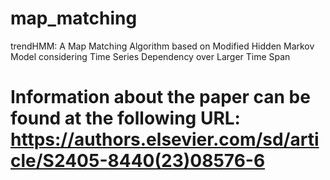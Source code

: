 # map_matching
trendHMM: A Map Matching Algorithm based on Modified Hidden Markov Model considering Time Series Dependency over Larger Time Span

# Information about the paper can be found at the following URL: https://authors.elsevier.com/sd/article/S2405-8440(23)08576-6
